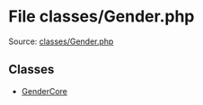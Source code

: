 File classes/Gender.php
=========

Source: [classes/Gender.php](https://github.com/PrestaShop/PrestaShop/blob/1.6.0.12/classes/Gender.php)


Classes
-------

* [GenderCore](class.GenderCore.md)

